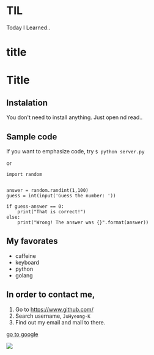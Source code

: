 # TIL
Today I Learned..

<h1>title</h1>

# Title

## Instalation

You don't need to install anything.
Just open nd read..

## Sample code

If you want to emphasize code, try `$ python server.py`

or 

```
import random


answer = random.randint(1,100)
guess = int(input('Guess the number: '))

if guess-answer == 0:
    print("That is correct!")
else:
    print("Wrong! The answer was {}".format(answer))
```

## My favorates

- caffeine
- keyboard
- python
- golang

## In order to contact me,

1. Go to https://www.github.com/
2. Search username, `JuHyeong-K`
3. Find out my email and mail to there.

[go to google](https://www.google.com/)

![](https://avatars.githubusercontent.com/u/77820328?s=460&v=4)
